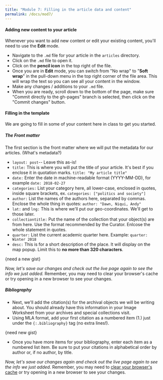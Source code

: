 ```yaml
---
title: "Module 7: Filling in the article data and content"
permalink: /docs/mod7/
---
```


#### Adding new content to your article
Whenever you want to add new content or edit your existing content, you'll need to use the **Edit** mode.
* Navigate to the `.md` file for your article in the `articles` directory.
* Click on the `.md` file to open it.
* Click on the **pencil icon** in the top right of the file.
* Once you are in **Edit** mode, you can switch from "No wrap" to "**Soft wrap**" in the pull-down menu in the top right corner of the file area. This will wrap the text so you can see all your content in the window.
* Make any changes / additions to your `.md` file.
* When you are ready, scroll down to the bottom of the page, make sure "Commit directly to the gh-pages" branch is selected, then click on the "Commit changes" button.

#### Filling in the template
We are going to fill in some of your content here in class to get you started.

##### The Front matter
The first section is the front matter where we will put the metadata for our articles. (What's metadata?)
* `layout: post`-- Leave this as-is! 
* `title:` This is where you will put the title of your article. It's best if you enclose it in quotation marks. `title: "My article title"` 
* `date:` Enter the date in machine-readable format (YYYY-MM-DD), for example `date: 2018-02-27`
* `categories:` List your category here, all lower-case, enclosed in quotes, inside square brackets, ex. `categories: ["politics and society"]`
* `author:` List the names of the authors here, separated by commas. Enclose the whole thing in quotes: `author: "Dawn, Niqui, Andy"`
* `lat:` and `lng:` This is where we'll put our geo-coordinates. We'll get to those later.
* `collectiontitle:` Put the name of the collection that your object(s) are from here. Use the format recommended by the Curator. Enlcose the whole statement in quotes.
* `quarter:` List the current academic quarter here. Example: `quarter: Winter 2018`
* `desc:` This is for a short description of the place. It will display on the map popup. Limit this to **no more than 320 characters**.

{need a new gist}

_Now, let's save our changes and check out the live page again to see the info we just added._ Remember, you may need to clear your browser's cache or try opening in a new browser to see your changes.

##### Bibliography
* Next, we'll add the citation(s) for the archival objects we will be writing about. You should already have this information in your Image Worksheet from your archives and special collections visit.
* Using MLA format, add your first citation as a numbered item (1.) just under the `{:.bibliography}` tag (no extra lines!).

{need new gist}

* Once you have more items for your bibliography, enter each item as a numbered list item. Be sure to put your citations in alphabetical order by author or, if no author, by title.

_Now, let's save our changes again and check out the live page again to see the info we just added._ Remember, you may need to [clear your browser's cache](../content/browser_cache.html) or try opening in a new browser to see your changes.
